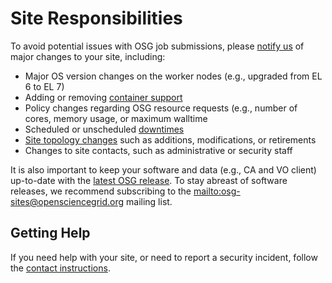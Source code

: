 Site Responsibilities
=====================

To avoid potential issues with OSG job submissions, please [notify us](mailto:help@opensciencegrid.org) of major changes
to your site, including:

- Major OS version changes on the worker nodes (e.g., upgraded from EL 6 to EL 7)
- Adding or removing [container support](worker-node/install-singularity.md)
- Policy changes regarding OSG resource requests (e.g., number of cores, memory usage, or maximum walltime
- Scheduled or unscheduled [downtimes](common/registration.md#how-to-register-downtime)
- [Site topology changes](common/registration.md) such as additions, modifications, or retirements
- Changes to site contacts, such as administrative or security staff

It is also important to keep your software and data (e.g., CA and VO client) up-to-date with the
[latest OSG release](release/notes.md).
To stay abreast of software releases, we recommend subscribing to the <mailto:osg-sites@opensciencegrid.org> mailing
list.

Getting Help
------------

If you need help with your site, or need to report a security incident,
follow the [contact instructions](common/help.md).

